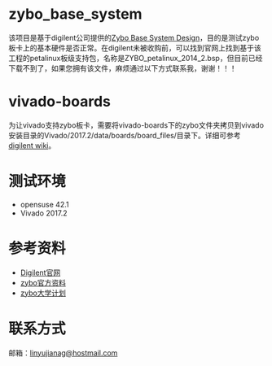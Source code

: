 # zybo_base_system该项目是基于digilent公司提供的[Zybo Base System Design](https://reference.digilentinc.com/_media/reference/programmable-logic/zybo/zybo_base_system.zip)，目的是测试zybo板卡上的基本硬件是否正常。在digilent未被收购前，可以找到官网上找到基于该工程的petalinux板级支持包，名称是ZYBO_petalinux_2014_2.bsp，但目前已经下载不到了，如果您拥有该文件，麻烦通过以下方式联系我，谢谢！！！# vivado-boards为让vivado支持zybo板卡，需要将vivado-boards下的zybo文件夹拷贝到vivado安装目录的Vivado/2017.2/data/boards/board_files/目录下。详细可参考[digilent wiki](https://reference.digilentinc.com/vivado:boardfiles)。# 测试环境* opensuse 42.1* Vivado 2017.2# 参考资料* [Digilent官网](http://www.digilent.com.cn/)* [zybo官方资料](https://reference.digilentinc.com/reference/programmable-logic/zybo/start)* [zybo大学计划](https://www.xilinx.com/support/university/boards-portfolio/xup-boards/DigilentZYBO.html)# 联系方式邮箱：linyujianag@hostmail.com